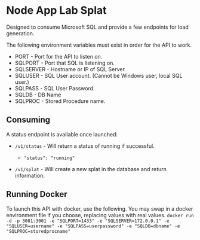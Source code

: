 # Node App Lab Splat
Designed to consume Microsoft SQL and provide a few endpoints for load generation.

The following environment variables must exist in order for the API to work.

* PORT - Port for the API to listen on.
* SQLPORT - Port that SQL is listening on.
* SQLSERVER - Hostname or IP of SQL Server.
* SQLUSER - SQL User account. (Cannot be Windows user, local SQL user.)
* SQLPASS - SQL User Password.
* SQLDB - DB Name
* SQLPROC - Stored Procedure name.

## Consuming
A status endpoint is available once launched:

* `/v1/status` - Will return a status of running if successful.
  * `"status": "running"`

* `/v1/splat` - Will create a new splat in the database and return information.


## Running Docker

To launch this API with docker, use the following. You may swap in a docker environment file if you choose, replacing values with real values.
`docker run -d -p 3001:3001 -e "SQLPORT=1433" -e "SQLSERVER=172.0.0.1" -e "SQLUSER=username" -e "SQLPASS=userpassword" -e "SQLDB=dbname" -e "SQLPROC=storedprocname"`